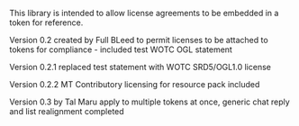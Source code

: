 This library is intended to allow license agreements to be embedded in a token for reference.

Version 0.2 created by Full BLeed to permit licenses to be attached to tokens for compliance - included test WOTC OGL statement

Version 0.2.1 replaced test statement with WOTC SRD5/OGL1.0 license

Version 0.2.2 MT Contributory licensing for resource pack included

Version 0.3 by Tal Maru apply to multiple tokens at once, generic chat reply and list realignment completed